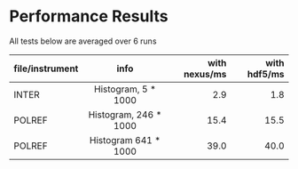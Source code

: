 # Performance Results

All tests below are averaged over 6 runs

| file/instrument        | info           | with nexus/ms  | with hdf5/ms
| ------------- |:-------------:| -----:|-----:|
| INTER      | Histogram, 5 * 1000 |2.9 | 1.8|
| POLREF      | Histogram, 246 * 1000      |   15.4 | 15.5 |
| POLREF | Histogram 641 * 1000   |  39.0   | 40.0|

